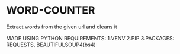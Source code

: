 # WORD-COUNTER
Extract words from the given url and cleans it

MADE USING PYTHON 
REQUIREMENTS:
1.VENV
2.PIP
3.PACKAGES: REQUESTS, BEAUTIFULSOUP4(bs4)
